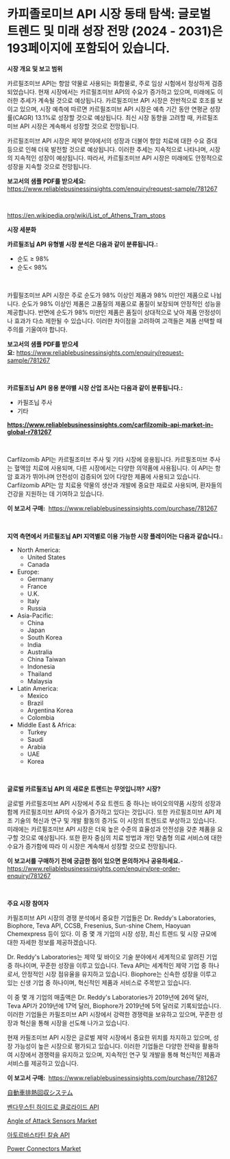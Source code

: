 <p><h1>카피졸로미브 API 시장 동태 탐색: 글로벌 트렌드 및 미래 성장 전망 (2024 - 2031)은 193페이지에 포함되어 있습니다.</h1></p><p><strong>시장 개요 및 보고 범위</strong></p>
<p><p>카르필조미브 API는 항암 약물로 사용되는 화합물로, 주로 임상 시험에서 정상하게 검증되었습니다. 현재 시장에서는 카르필조미브 API의 수요가 증가하고 있으며, 미래에도 이러한 추세가 계속될 것으로 예상됩니다. 카르필조미브 API 시장은 전반적으로 호조를 보이고 있으며, 시장 예측에 따르면 카르필조미브 API 시장은 예측 기간 동안 연평균 성장률(CAGR) 13.1%로 성장할 것으로 예상됩니다. 최신 시장 동향을 고려할 때, 카르필조미브 API 시장은 계속해서 성장할 것으로 전망됩니다.</p><p>카르필조미브 API 시장은 제약 분야에서의 성장과 더불어 항암 치료에 대한 수요 증대 등으로 인해 더욱 발전할 것으로 예상됩니다. 이러한 추세는 지속적으로 나타나며, 시장의 지속적인 성장이 예상됩니다. 따라서, 카르필조미브 API 시장은 미래에도 안정적으로 성장을 지속할 것으로 전망됩니다.</p></p>
<p><strong>보고서의 샘플 PDF를 받으세요:</strong> <a href="https://www.reliablebusinessinsights.com/enquiry/request-sample/781267">https://www.reliablebusinessinsights.com/enquiry/request-sample/781267</a></p>
<p>&nbsp;</p>
<p><a href="https://en.wikipedia.org/wiki/List_of_Athens_Tram_stops">https://en.wikipedia.org/wiki/List_of_Athens_Tram_stops</a></p>
<p><strong>시장 세분화</strong></p>
<p><strong>카르필조닙 API 유형별 시장 분석은 다음과 같이 분류됩니다.:</strong></p>
<p><ul><li>순도 ≥ 98%</li><li>순도< 98%</li></ul></p>
<p>&nbsp;</p>
<p><p>카륄필조미브 API 시장은 주로 순도가 98% 이상인 제품과 98% 미만인 제품으로 나뉩니다. 순도가 98% 이상인 제품은 고품질의 제품으로 품질이 보장되며 안정적인 성능을 제공합니다. 반면에 순도가 98% 미만인 제품은 품질이 상대적으로 낮아 제품 안정성이나 효과가 다소 제한될 수 있습니다. 이러한 차이점을 고려하여 고객들은 제품 선택할 때 주의를 기울여야 합니다.</p></p>
<p><strong>보고서의 샘플 PDF를 받으세요:</strong>&nbsp;<a href="https://www.reliablebusinessinsights.com/enquiry/request-sample/781267">https://www.reliablebusinessinsights.com/enquiry/request-sample/781267</a></p>
<p>&nbsp;</p>
<p><strong> 카르필조닙 API 응용 분야별 시장 산업 조사는 다음과 같이 분류됩니다.:</strong></p>
<p><ul><li>카필조닙 주사</li><li>기타</li></ul></p>
<p><strong><a href="https://www.reliablebusinessinsights.com/carfilzomib-api-market-in-global-r781267">https://www.reliablebusinessinsights.com/carfilzomib-api-market-in-global-r781267</a></strong></p>
<p>&nbsp;</p>
<p><p>Carfilzomib API는 카르필조미브 주사 및 기타 시장에 응용됩니다. 카르필조미브 주사는 혈액암 치료에 사용되며, 다른 시장에서는 다양한 의약품에 사용됩니다. 이 API는 항암 효과가 뛰어나며 안전성이 검증되어 있어 다양한 제품에 사용되고 있습니다. Carfilzomib API는 암 치료용 약물의 생산과 개발에 중요한 재료로 사용되며, 환자들의 건강을 지원하는 데 기여하고 있습니다.</p></p>
<p><strong>이 보고서 구매:</strong>&nbsp; <a href="https://www.reliablebusinessinsights.com/purchase/781267">https://www.reliablebusinessinsights.com/purchase/781267</a></p>
<p>&nbsp;</p>
<p><strong>지역 측면에서 카르필조닙 API 지역별로 이용 가능한 시장 플레이어는 다음과 같습니다.:</strong></p>
<p><ul>
    <li>
        North America:
        <ul>
            <li>United States</li>
            <li>Canada</li>
        </ul>
    </li>
    <li>
        Europe:
        <ul>
            <li>Germany</li>
            <li>France</li>
            <li>U.K.</li>
            <li>Italy</li>
            <li>Russia</li>
        </ul>
    </li>
    <li>
        Asia-Pacific:
        <ul>
            <li>China</li>
            <li>Japan</li>
            <li>South Korea</li>
            <li>India</li>
            <li>Australia</li>
            <li>China Taiwan</li>
            <li>Indonesia</li>
            <li>Thailand</li>
            <li>Malaysia</li>
        </ul>
    </li>
    <li>
        Latin America:
        <ul>
            <li>Mexico</li>
            <li>Brazil</li>
            <li>Argentina Korea</li>
            <li>Colombia</li>
        </ul>
    </li>
    <li>
        Middle East & Africa:
        <ul>
            <li>Turkey</li>
            <li>Saudi</li>
            <li>Arabia</li>
            <li>UAE</li>
            <li>Korea</li>
        </ul>
    </li>
    </ul></p>
<p>&nbsp;</p>
<p><strong>글로벌 카르필조닙 API 의 새로운 트렌드는 무엇입니까? 시장?</strong></p>
<p><p>글로벌 카르필조미브 API 시장에서 주요 트렌드 중 하나는 바이오의약품 시장의 성장과 함께 카르필조미브 API의 수요가 증가하고 있다는 것입니다. 또한 카르필조미브 API 제조 기술의 혁신과 연구 및 개발 활동의 증가도 이 시장의 트렌드로 부상하고 있습니다. 미래에는 카르필조미브 API 시장은 더욱 높은 수준의 효율성과 안전성을 갖춘 제품을 요구할 것으로 예상됩니다. 또한 환자 중심의 치료 방법과 개인 맞춤형 의료 서비스에 대한 수요가 증가함에 따라 이 시장은 계속해서 성장할 것으로 전망됩니다.</p></p>
<p><strong>이 보고서를 구매하기 전에 궁금한 점이 있으면 문의하거나 공유하세요.</strong>- <a href="https://www.reliablebusinessinsights.com/enquiry/pre-order-enquiry/781267">https://www.reliablebusinessinsights.com/enquiry/pre-order-enquiry/781267</a></p>
<p>&nbsp;</p>
<p><strong>주요 시장 참여자</strong></p>
<p><p>카필조미브 API 시장의 경쟁 분석에서 중요한 기업들은 Dr. Reddy's Laboratories, Biophore, Teva API, CCSB, Fresenius, Sun-shine Chem, Haoyuan Chemexpress 등이 있다. 이 중 몇 개 기업의 시장 성장, 최신 트렌드 및 시장 규모에 대한 자세한 정보를 제공하겠습니다.</p><p>Dr. Reddy's Laboratories는 제약 및 바이오 기술 분야에서 세계적으로 알려진 기업 중 하나이며, 꾸준한 성장을 이루고 있습니다. Teva API는 세계적인 제약 기업 중 하나로서, 안정적인 시장 점유율을 유지하고 있습니다. Biophore는 신속한 성장을 이루고 있는 신생 기업 중 하나이며, 혁신적인 제품과 서비스로 주목받고 있습니다.</p><p>이 중 몇 개 기업의 매출액은 Dr. Reddy's Laboratories가 2019년에 26억 달러, Teva API가 2019년에 17억 달러, Biophore가 2019년에 5억 달러로 기록되었습니다. 이러한 기업들은 카필조미브 API 시장에서 강력한 경쟁력을 보유하고 있으며, 꾸준한 성장과 혁신을 통해 시장을 선도해 나가고 있습니다.</p><p>현재 카필조미브 API 시장은 글로벌 제약 시장에서 중요한 위치를 차지하고 있으며, 성장 가능성이 높은 시장으로 평가되고 있습니다. 이러한 기업들은 다양한 전략을 활용하여 시장에서 경쟁력을 유지하고 있으며, 지속적인 연구 및 개발을 통해 혁신적인 제품과 서비스를 제공하고 있습니다.</p></p>
<p><strong>이 보고서 구매:</strong>&nbsp;&nbsp;<a href="https://www.reliablebusinessinsights.com/purchase/781267">https://www.reliablebusinessinsights.com/purchase/781267</a></p>
<p><p><a href="https://github.com/schmahlson/Market-Research-Report-List-2/blob/main/9025386149386.md">自動車排熱回収システム</a></p><p><a href="https://github.com/Nicolasrown5/Market-Research-Report-List-1/blob/main/7349534159114.md">벤다무스틴 하이드로 클로라이드 API</a></p><p><a href="https://github.com/ernidarwin455/Market-Research-Report-List-1/blob/main/angle-of-attack-sensors-market.md">Angle of Attack Sensors Market</a></p><p><a href="https://github.com/rcabello548/Market-Research-Report-List-2/blob/main/4278481159113.md">아토르바스타틴 칼슘 API</a></p><p><a href="https://github.com/rakibtthstu9900/Market-Research-Report-List-1/blob/main/power-connectors-market.md">Power Connectors Market</a></p></p>